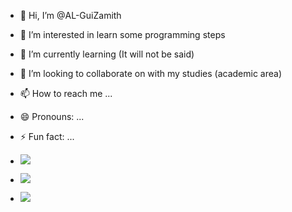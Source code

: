 - 👋 Hi, I’m @AL-GuiZamith
- 👀 I’m interested in learn some programming steps
- 🌱 I’m currently learning (It will not be said)
- 💞️ I’m looking to collaborate on with my studies (academic area)
- 📫 How to reach me ...
- 😄 Pronouns: ...
- ⚡ Fun fact: ...

- ![](https://media1.tenor.com/m/01liHPUMFooAAAAC/coraje-el-perro-cobarde-saludando-courage-the-cowardly-dog-smile-hi.gif)

- ![](https://media1.tenor.com/m/iQdfeZjKW8oAAAAd/big-steve-sigma.gif)

- ![](https://media1.tenor.com/m/1oEiYrph50IAAAAd/jackson.gif)


